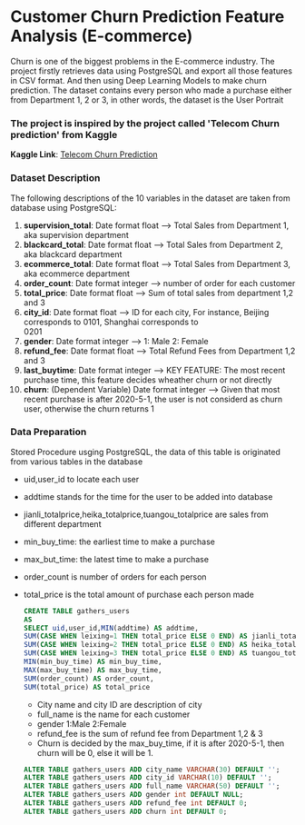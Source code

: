# Customer Churn Prediction Feature Analysis (E-commerce)
Churn is one of the biggest problems in the E-commerce industry. The project firstly retrieves data using PostgreSQL and export all those features in CSV format. And then using Deep Learning Models to make churn prediction. The dataset contains every person who made a purchase either from Department 1, 2 or 3, in other words, the dataset is the User Portrait

### The project is inspired by the project called 'Telecom Churn prediction' from Kaggle
<b>Kaggle Link</b>: <a href=https://www.kaggle.com/bandiatindra/telecom-churn-prediction/comments>Telecom Churn Prediction</a>

### Dataset Description
The following descriptions of the 10 variables in the dataset are taken
from database using PostgreSQL:
<ol>
<li><b>supervision_total</b>: Date format float --> Total Sales from Department 1, aka supervision department </li>
<li><b>blackcard_total</b>: Date format float --> Total Sales from Department 2, aka blackcard department </li>
<li><b>ecommerce_total</b>: Date format float --> Total Sales from Department 3, aka ecommerce department </li>
<li><b>order_count</b>: Date format integer --> number of order for each customer </li>
<li><b>total_price</b>: Date format float --> Sum of total sales from department 1,2 and 3 </li>
<li><b>city_id</b>: Date format float --> ID for each city, For instance, Beijing corresponds to 0101, Shanghai corresponds to  </li>0201
<li><b>gender</b>: Date format integer --> 1: Male 2: Female </li>
<li><b>refund_fee</b>: Date format float --> Total Refund Fees from Department 1,2 and 3</li>
<li><b>last_buytime</b>: Date format integer --> KEY FEATURE: The most recent purchase time, this feature decides wheather churn or not directly </li>
<li><b>churn</b>: (Dependent Variable) Date format integer --> Given that most recent purchase is after 2020-5-1, the user is not considerd as churn user, otherwise the churn returns 1 </li>
</ol>

### Data Preparation
Stored Procedure usging PostgreSQL, the data of this table is originated from various tables in the database
* uid,user_id to locate each user
* addtime stands for the time for the user to be added into database
* jianli_totalprice,heika_totalprice,tuangou_totalprice are sales from different department
* min_buy_time: the earliest time to make a purchase 
* max_but_time: the latest time to make a purchase
* order_count is number of orders for each person
* total_price is the total amount of purchase each person made


  ```sql
  CREATE TABLE gathers_users 
  AS 
  SELECT uid,user_id,MIN(addtime) AS addtime,
  SUM(CASE WHEN leixing=1 THEN total_price ELSE 0 END) AS jianli_totalprice,
  SUM(CASE WHEN leixing=2 THEN total_price ELSE 0 END) AS heika_totalprice,
  SUM(CASE WHEN leixing=3 THEN total_price ELSE 0 END) AS tuangou_totalprice,
  MIN(min_buy_time) AS min_buy_time,
  MAX(max_buy_time) AS max_buy_time,
  SUM(order_count) AS order_count,
  SUM(total_price) AS total_price
  ```
  * City name and city ID are description of city
  * full_name is the name for each customer
  * gender 1:Male 2:Female
  * refund_fee is the sum of refund fee from Department 1,2 & 3
  * Churn is decided by the max_buy_time, if it is after 2020-5-1, then churn will be 0, else it will be 1.
  
  ```sql
  ALTER TABLE gathers_users ADD city_name VARCHAR(30) DEFAULT '';
  ALTER TABLE gathers_users ADD city_id VARCHAR(10) DEFAULT ''; 
  ALTER TABLE gathers_users ADD full_name VARCHAR(50) DEFAULT ''; 
  ALTER TABLE gathers_users ADD gender int DEFAULT NULL;
  ALTER TABLE gathers_users ADD refund_fee int DEFAULT 0; 
  ALTER TABLE gathers_users ADD churn int DEFAULT 0; 
  ```
